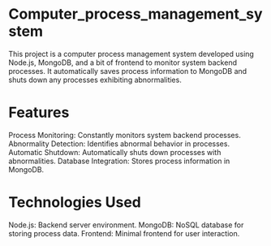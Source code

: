 # Computer_process_management_system
This project is a computer process management system developed using Node.js, MongoDB, and a bit of frontend to monitor system backend processes. It automatically saves process information to MongoDB and shuts down any processes exhibiting abnormalities.
# Features
Process Monitoring: Constantly monitors system backend processes.
Abnormality Detection: Identifies abnormal behavior in processes.
Automatic Shutdown: Automatically shuts down processes with abnormalities.
Database Integration: Stores process information in MongoDB.

# Technologies Used
Node.js: Backend server environment.
MongoDB: NoSQL database for storing process data.
Frontend: Minimal frontend for user interaction.
